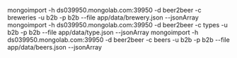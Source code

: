 mongoimport -h ds039950.mongolab.com:39950 -d beer2beer -c breweries -u b2b -p b2b --file app/data/brewery.json --jsonArray
mongoimport -h ds039950.mongolab.com:39950 -d beer2beer -c types -u b2b -p b2b --file app/data/type.json --jsonArray
mongoimport -h ds039950.mongolab.com:39950 -d beer2beer -c beers -u b2b -p b2b --file app/data/beers.json --jsonArray
